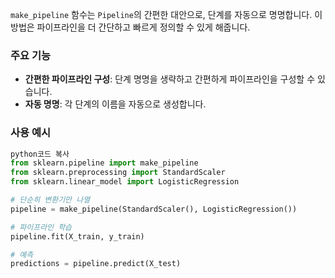 `make_pipeline` 함수는 `Pipeline`의 간편한 대안으로, 단계를 자동으로 명명합니다. 이 방법은 파이프라인을 더 간단하고 빠르게 정의할 수 있게 해줍니다.

### 주요 기능

- **간편한 파이프라인 구성**: 단계 명명을 생략하고 간편하게 파이프라인을 구성할 수 있습니다.
- **자동 명명**: 각 단계의 이름을 자동으로 생성합니다.

### 사용 예시

```python
python코드 복사
from sklearn.pipeline import make_pipeline
from sklearn.preprocessing import StandardScaler
from sklearn.linear_model import LogisticRegression

# 단순히 변환기만 나열
pipeline = make_pipeline(StandardScaler(), LogisticRegression())

# 파이프라인 학습
pipeline.fit(X_train, y_train)

# 예측
predictions = pipeline.predict(X_test)

```